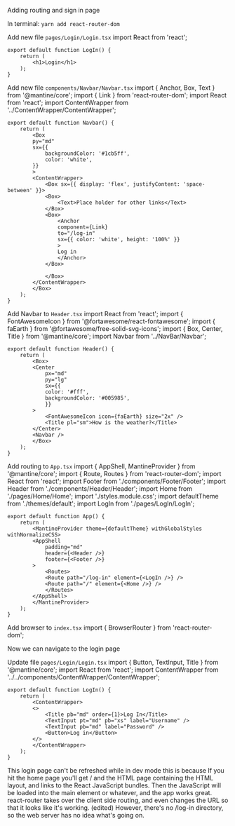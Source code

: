 Adding routing and sign in page

In terminal: `yarn add react-router-dom`

Add new file `pages/Login/Login.tsx`
    import React from 'react';

    export default function LogIn() {
        return (
            <h1>Login</h1>
        );
    }

Add new file `components/Navbar/Navbar.tsx`
    import { Anchor, Box, Text } from '@mantine/core';
    import { Link } from 'react-router-dom';
    import React from 'react';
    import ContentWrapper from '../ContentWrapper/ContentWrapper';

    export default function Navbar() {
        return (
            <Box
            py="md"
            sx={{
                backgroundColor: '#1cb5ff',
                color: 'white',
            }}
            >
            <ContentWrapper>
                <Box sx={{ display: 'flex', justifyContent: 'space-between' }}>
                <Box>
                    <Text>Place holder for other links</Text>
                </Box>
                <Box>
                    <Anchor
                    component={Link}
                    to="/log-in"
                    sx={{ color: 'white', height: '100%' }}
                    >
                    Log in
                    </Anchor>
                </Box>

                </Box>
            </ContentWrapper>
            </Box>
        );
    }

Add Navbar to `Header.tsx`
    import React from 'react';
    import { FontAwesomeIcon } from '@fortawesome/react-fontawesome';
    import { faEarth } from '@fortawesome/free-solid-svg-icons';
    import { Box, Center, Title } from '@mantine/core';
    import Navbar from '../NavBar/Navbar';

    export default function Header() {
        return (
            <Box>
            <Center
                px="md"
                py="lg"
                sx={{
                color: '#fff',
                backgroundColor: '#005985',
                }}
            >
                <FontAwesomeIcon icon={faEarth} size="2x" />
                <Title pl="sm">How is the weather?</Title>
            </Center>
            <Navbar />
            </Box>
        );
    }

Add routing to `App.tsx`
    import { AppShell, MantineProvider } from '@mantine/core';
    import { Route, Routes } from 'react-router-dom';
    import React from 'react';
    import Footer from './components/Footer/Footer';
    import Header from './components/Header/Header';
    import Home from './pages/Home/Home';
    import './styles.module.css';
    import defaultTheme from './themes/default';
    import LogIn from './pages/LogIn/LogIn';

    export default function App() {
        return (
            <MantineProvider theme={defaultTheme} withGlobalStyles withNormalizeCSS>
            <AppShell
                padding="md"
                header={<Header />}
                footer={<Footer />}
            >
                <Routes>
                <Route path="/log-in" element={<LogIn />} />
                <Route path="/" element={<Home />} />
                </Routes>
            </AppShell>
            </MantineProvider>
        );
    }

Add browser to `index.tsx`
    import { BrowserRouter } from 'react-router-dom';
    <BrowserRouter>
      <App />
    </BrowserRouter>

Now we can navigate to the login page 

Update file `pages/Login/Login.tsx`
    import { Button, TextInput, Title } from '@mantine/core';
    import React from 'react';
    import ContentWrapper from '../../components/ContentWrapper/ContentWrapper';

    export default function LogIn() {
        return (
            <ContentWrapper>
            <>
                <Title pb="md" order={1}>Log In</Title>
                <TextInput pt="md" pb="xs" label="Username" />
                <TextInput pb="md" label="Password" />
                <Button>Log in</Button>
            </>
            </ContentWrapper>
        );
    }

This login page can't be refreshed while in dev mode this is because
If you hit the home page you'll get / and the HTML page containing the HTML layout, and links to the React JavaScript bundles.
Then the JavaScript will be loaded into the main element or whatever, and the app works great. react-router takes over the client side routing, and even changes the URL so that it looks like it's working. (edited) 
However, there's no /log-in directory, so the web server has no idea what's going on.

